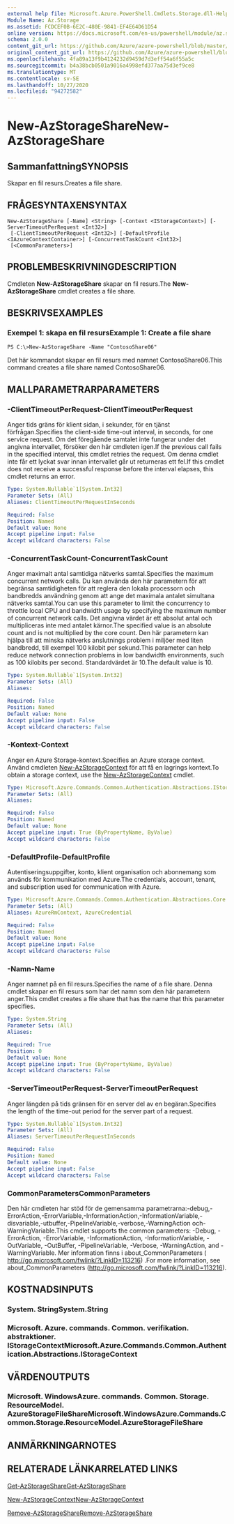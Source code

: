 ```yaml
---
external help file: Microsoft.Azure.PowerShell.Cmdlets.Storage.dll-Help.xml
Module Name: Az.Storage
ms.assetid: FCDCEF0B-6E2C-480E-9841-EF4E64D61D54
online version: https://docs.microsoft.com/en-us/powershell/module/az.storage/new-azstorageshare
schema: 2.0.0
content_git_url: https://github.com/Azure/azure-powershell/blob/master/src/Storage/Storage.Management/help/New-AzStorageShare.md
original_content_git_url: https://github.com/Azure/azure-powershell/blob/master/src/Storage/Storage.Management/help/New-AzStorageShare.md
ms.openlocfilehash: 4fa89a13f9b4124232d9459d7d3eff54a6f55a5c
ms.sourcegitcommit: b4a38bcb0501a9016a4998efd377aa75d3ef9ce8
ms.translationtype: MT
ms.contentlocale: sv-SE
ms.lasthandoff: 10/27/2020
ms.locfileid: "94272582"
---
```

# <span data-ttu-id="5a6c7-101">New-AzStorageShare</span><span class="sxs-lookup"><span data-stu-id="5a6c7-101">New-AzStorageShare</span></span>

## <span data-ttu-id="5a6c7-102">Sammanfattning</span><span class="sxs-lookup"><span data-stu-id="5a6c7-102">SYNOPSIS</span></span>
<span data-ttu-id="5a6c7-103">Skapar en fil resurs.</span><span class="sxs-lookup"><span data-stu-id="5a6c7-103">Creates a file share.</span></span>

## <span data-ttu-id="5a6c7-104">FRÅGESYNTAXEN</span><span class="sxs-lookup"><span data-stu-id="5a6c7-104">SYNTAX</span></span>

```
New-AzStorageShare [-Name] <String> [-Context <IStorageContext>] [-ServerTimeoutPerRequest <Int32>]
 [-ClientTimeoutPerRequest <Int32>] [-DefaultProfile <IAzureContextContainer>] [-ConcurrentTaskCount <Int32>]
 [<CommonParameters>]
```

## <span data-ttu-id="5a6c7-105">PROBLEMBESKRIVNING</span><span class="sxs-lookup"><span data-stu-id="5a6c7-105">DESCRIPTION</span></span>
<span data-ttu-id="5a6c7-106">Cmdleten **New-AzStorageShare** skapar en fil resurs.</span><span class="sxs-lookup"><span data-stu-id="5a6c7-106">The **New-AzStorageShare** cmdlet creates a file share.</span></span>

## <span data-ttu-id="5a6c7-107">BESKRIVS</span><span class="sxs-lookup"><span data-stu-id="5a6c7-107">EXAMPLES</span></span>

### <span data-ttu-id="5a6c7-108">Exempel 1: skapa en fil resurs</span><span class="sxs-lookup"><span data-stu-id="5a6c7-108">Example 1: Create a file share</span></span>
```
PS C:\>New-AzStorageShare -Name "ContosoShare06"
```

<span data-ttu-id="5a6c7-109">Det här kommandot skapar en fil resurs med namnet ContosoShare06.</span><span class="sxs-lookup"><span data-stu-id="5a6c7-109">This command creates a file share named ContosoShare06.</span></span>

## <span data-ttu-id="5a6c7-110">MALLPARAMETRAR</span><span class="sxs-lookup"><span data-stu-id="5a6c7-110">PARAMETERS</span></span>

### <span data-ttu-id="5a6c7-111">-ClientTimeoutPerRequest</span><span class="sxs-lookup"><span data-stu-id="5a6c7-111">-ClientTimeoutPerRequest</span></span>
<span data-ttu-id="5a6c7-112">Anger tids gräns för klient sidan, i sekunder, för en tjänst förfrågan.</span><span class="sxs-lookup"><span data-stu-id="5a6c7-112">Specifies the client-side time-out interval, in seconds, for one service request.</span></span>
<span data-ttu-id="5a6c7-113">Om det föregående samtalet inte fungerar under det angivna intervallet, försöker den här cmdleten igen.</span><span class="sxs-lookup"><span data-stu-id="5a6c7-113">If the previous call fails in the specified interval, this cmdlet retries the request.</span></span>
<span data-ttu-id="5a6c7-114">Om denna cmdlet inte får ett lyckat svar innan intervallet går ut returneras ett fel.</span><span class="sxs-lookup"><span data-stu-id="5a6c7-114">If this cmdlet does not receive a successful response before the interval elapses, this cmdlet returns an error.</span></span>

```yaml
Type: System.Nullable`1[System.Int32]
Parameter Sets: (All)
Aliases: ClientTimeoutPerRequestInSeconds

Required: False
Position: Named
Default value: None
Accept pipeline input: False
Accept wildcard characters: False
```

### <span data-ttu-id="5a6c7-115">-ConcurrentTaskCount</span><span class="sxs-lookup"><span data-stu-id="5a6c7-115">-ConcurrentTaskCount</span></span>
<span data-ttu-id="5a6c7-116">Anger maximalt antal samtidiga nätverks samtal.</span><span class="sxs-lookup"><span data-stu-id="5a6c7-116">Specifies the maximum concurrent network calls.</span></span>
<span data-ttu-id="5a6c7-117">Du kan använda den här parametern för att begränsa samtidigheten för att reglera den lokala processorn och bandbredds användning genom att ange det maximala antalet simultana nätverks samtal.</span><span class="sxs-lookup"><span data-stu-id="5a6c7-117">You can use this parameter to limit the concurrency to throttle local CPU and bandwidth usage by specifying the maximum number of concurrent network calls.</span></span>
<span data-ttu-id="5a6c7-118">Det angivna värdet är ett absolut antal och multipliceras inte med antalet kärnor.</span><span class="sxs-lookup"><span data-stu-id="5a6c7-118">The specified value is an absolute count and is not multiplied by the core count.</span></span>
<span data-ttu-id="5a6c7-119">Den här parametern kan hjälpa till att minska nätverks anslutnings problem i miljöer med liten bandbredd, till exempel 100 kilobit per sekund.</span><span class="sxs-lookup"><span data-stu-id="5a6c7-119">This parameter can help reduce network connection problems in low bandwidth environments, such as 100 kilobits per second.</span></span>
<span data-ttu-id="5a6c7-120">Standardvärdet är 10.</span><span class="sxs-lookup"><span data-stu-id="5a6c7-120">The default value is 10.</span></span>

```yaml
Type: System.Nullable`1[System.Int32]
Parameter Sets: (All)
Aliases:

Required: False
Position: Named
Default value: None
Accept pipeline input: False
Accept wildcard characters: False
```

### <span data-ttu-id="5a6c7-121">-Kontext</span><span class="sxs-lookup"><span data-stu-id="5a6c7-121">-Context</span></span>
<span data-ttu-id="5a6c7-122">Anger en Azure Storage-kontext.</span><span class="sxs-lookup"><span data-stu-id="5a6c7-122">Specifies an Azure storage context.</span></span>
<span data-ttu-id="5a6c7-123">Använd cmdleten [New-AzStorageContext](./New-AzStorageContext.md) för att få en lagrings kontext.</span><span class="sxs-lookup"><span data-stu-id="5a6c7-123">To obtain a storage context, use the [New-AzStorageContext](./New-AzStorageContext.md) cmdlet.</span></span>

```yaml
Type: Microsoft.Azure.Commands.Common.Authentication.Abstractions.IStorageContext
Parameter Sets: (All)
Aliases:

Required: False
Position: Named
Default value: None
Accept pipeline input: True (ByPropertyName, ByValue)
Accept wildcard characters: False
```

### <span data-ttu-id="5a6c7-124">-DefaultProfile</span><span class="sxs-lookup"><span data-stu-id="5a6c7-124">-DefaultProfile</span></span>
<span data-ttu-id="5a6c7-125">Autentiseringsuppgifter, konto, klient organisation och abonnemang som används för kommunikation med Azure.</span><span class="sxs-lookup"><span data-stu-id="5a6c7-125">The credentials, account, tenant, and subscription used for communication with Azure.</span></span>

```yaml
Type: Microsoft.Azure.Commands.Common.Authentication.Abstractions.Core.IAzureContextContainer
Parameter Sets: (All)
Aliases: AzureRmContext, AzureCredential

Required: False
Position: Named
Default value: None
Accept pipeline input: False
Accept wildcard characters: False
```

### <span data-ttu-id="5a6c7-126">-Namn</span><span class="sxs-lookup"><span data-stu-id="5a6c7-126">-Name</span></span>
<span data-ttu-id="5a6c7-127">Anger namnet på en fil resurs.</span><span class="sxs-lookup"><span data-stu-id="5a6c7-127">Specifies the name of a file share.</span></span>
<span data-ttu-id="5a6c7-128">Denna cmdlet skapar en fil resurs som har det namn som den här parametern anger.</span><span class="sxs-lookup"><span data-stu-id="5a6c7-128">This cmdlet creates a file share that has the name that this parameter specifies.</span></span>

```yaml
Type: System.String
Parameter Sets: (All)
Aliases:

Required: True
Position: 0
Default value: None
Accept pipeline input: True (ByPropertyName, ByValue)
Accept wildcard characters: False
```

### <span data-ttu-id="5a6c7-129">-ServerTimeoutPerRequest</span><span class="sxs-lookup"><span data-stu-id="5a6c7-129">-ServerTimeoutPerRequest</span></span>
<span data-ttu-id="5a6c7-130">Anger längden på tids gränsen för en server del av en begäran.</span><span class="sxs-lookup"><span data-stu-id="5a6c7-130">Specifies the length of the time-out period for the server part of a request.</span></span>

```yaml
Type: System.Nullable`1[System.Int32]
Parameter Sets: (All)
Aliases: ServerTimeoutPerRequestInSeconds

Required: False
Position: Named
Default value: None
Accept pipeline input: False
Accept wildcard characters: False
```

### <span data-ttu-id="5a6c7-131">CommonParameters</span><span class="sxs-lookup"><span data-stu-id="5a6c7-131">CommonParameters</span></span>
<span data-ttu-id="5a6c7-132">Den här cmdleten har stöd för de gemensamma parametrarna:-debug,-ErrorAction,-ErrorVariable,-InformationAction,-InformationVariable,-disvariable,-utbuffer,-PipelineVariable,-verbose,-WarningAction och-WarningVariable.</span><span class="sxs-lookup"><span data-stu-id="5a6c7-132">This cmdlet supports the common parameters: -Debug, -ErrorAction, -ErrorVariable, -InformationAction, -InformationVariable, -OutVariable, -OutBuffer, -PipelineVariable, -Verbose, -WarningAction, and -WarningVariable.</span></span> <span data-ttu-id="5a6c7-133">Mer information finns i about_CommonParameters ( http://go.microsoft.com/fwlink/?LinkID=113216) .</span><span class="sxs-lookup"><span data-stu-id="5a6c7-133">For more information, see about_CommonParameters (http://go.microsoft.com/fwlink/?LinkID=113216).</span></span>

## <span data-ttu-id="5a6c7-134">KOSTNADS</span><span class="sxs-lookup"><span data-stu-id="5a6c7-134">INPUTS</span></span>

### <span data-ttu-id="5a6c7-135">System. String</span><span class="sxs-lookup"><span data-stu-id="5a6c7-135">System.String</span></span>

### <span data-ttu-id="5a6c7-136">Microsoft. Azure. commands. Common. verifikation. abstraktioner. IStorageContext</span><span class="sxs-lookup"><span data-stu-id="5a6c7-136">Microsoft.Azure.Commands.Common.Authentication.Abstractions.IStorageContext</span></span>

## <span data-ttu-id="5a6c7-137">VÄRDEN</span><span class="sxs-lookup"><span data-stu-id="5a6c7-137">OUTPUTS</span></span>

### <span data-ttu-id="5a6c7-138">Microsoft. WindowsAzure. commands. Common. Storage. ResourceModel. AzureStorageFileShare</span><span class="sxs-lookup"><span data-stu-id="5a6c7-138">Microsoft.WindowsAzure.Commands.Common.Storage.ResourceModel.AzureStorageFileShare</span></span>

## <span data-ttu-id="5a6c7-139">ANMÄRKNINGAR</span><span class="sxs-lookup"><span data-stu-id="5a6c7-139">NOTES</span></span>

## <span data-ttu-id="5a6c7-140">RELATERADE LÄNKAR</span><span class="sxs-lookup"><span data-stu-id="5a6c7-140">RELATED LINKS</span></span>

[<span data-ttu-id="5a6c7-141">Get-AzStorageShare</span><span class="sxs-lookup"><span data-stu-id="5a6c7-141">Get-AzStorageShare</span></span>](./Get-AzStorageShare.md)

[<span data-ttu-id="5a6c7-142">New-AzStorageContext</span><span class="sxs-lookup"><span data-stu-id="5a6c7-142">New-AzStorageContext</span></span>](./New-AzStorageContext.md)

[<span data-ttu-id="5a6c7-143">Remove-AzStorageShare</span><span class="sxs-lookup"><span data-stu-id="5a6c7-143">Remove-AzStorageShare</span></span>](./Remove-AzStorageShare.md)
